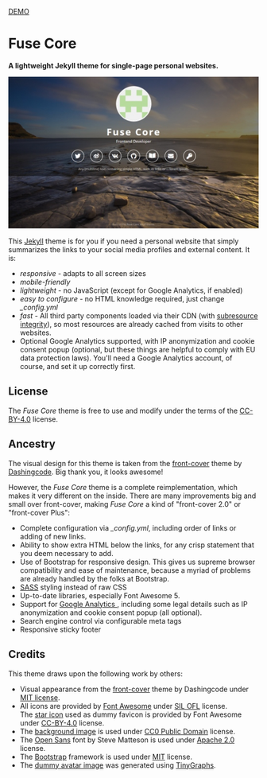 [DEMO](https://tsjensen.github.io/fuse-core/)

# Fuse Core

**A lightweight Jekyll theme for single-page personal websites.**

[![Screenshot](README.pic1.jpg)](https://tsjensen.github.io/fuse-core/)

This [Jekyll](https://jekyllrb.com/) theme is for you if you need a personal website that simply
summarizes the links to your social media profiles and external content. It is:

- *responsive* - adapts to all screen sizes
- *mobile-friendly*
- *lightweight* - no JavaScript (except for Google Analytics, if enabled)
- *easy to configure* - no HTML knowledge required, just change *_config.yml*
- *fast* - All third party components loaded via their CDN (with
  [subresource integrity](https://developer.mozilla.org/en-US/docs/Web/Security/Subresource_Integrity)),
  so most resources are already cached from visits to other websites.
- Optional Google Analytics supported, with IP anonymization and cookie consent popup
  (optional, but these things are helpful to comply with EU data protection laws).
  You'll need a Google Analytics account, of course, and set it up correctly first.

## License

The *Fuse Core* theme is free to use and modify under the terms of the
[CC-BY-4.0](https://creativecommons.org/licenses/by/4.0/) license.

## Ancestry

The visual design for this theme is taken from the
[front-cover](https://github.com/dashingcode/front-cover) theme by [Dashingcode](https://github.com/dashingcode).
Big thank you, it looks awesome!

However, the *Fuse Core* theme is a complete reimplementation, which makes it very different on the inside.
There are many improvements big and small over front-cover, making *Fuse Core* a kind of "front-cover 2.0" or
"front-cover Plus":

- Complete configuration via *_config.yml*, including order of links or adding of new links.
- Ability to show extra HTML below the links, for any crisp statement that you deem necessary to add.
- Use of Bootstrap for responsive design. This gives us supreme browser compatibility and ease of maintenance,
  because a myriad of problems are already handled by the folks at Bootstrap.
- [SASS](https://sass-lang.com/) styling instead of raw CSS
- Up-to-date libraries, especially Font Awesome&nbsp;5.
- Support for [Google Analytics ](https://analytics.google.com/analytics/web/), including some legal details
  such as IP anonymization and cookie consent popup (all optional).
- Search engine control via configurable meta tags
- Responsive sticky footer


## Credits

This theme draws upon the following work by others:

- Visual appearance from the [front-cover](https://github.com/dashingcode/front-cover) theme by Dashingcode under
  [MIT license](https://github.com/dashingcode/front-cover/blob/5fb173ed1b130a1414b8f839feea6d4e97cbd9b4/LICENSE).
- All icons are provided by [Font Awesome](https://fontawesome.com/) under
  [SIL OFL](https://fontawesome.com/license) license.  
  The [star icon](https://fontawesome.com/icons/star?style=solid) used as dummy favicon is provided
  by Font Awesome under [CC-BY-4.0](https://creativecommons.org/licenses/by/4.0/) license.
- The [background image](https://pxhere.com/en/photo/792989) is used under
  [CC0 Public Domain](https://creativecommons.org/publicdomain/zero/1.0/) license.
- The [Open Sans](https://fonts.google.com/specimen/Open+Sans) font by Steve Matteson is used under
  [Apache 2.0](http://www.apache.org/licenses/LICENSE-2.0) license.
- The [Bootstrap](https://getbootstrap.com/) framework is used under
  [MIT](https://github.com/twbs/bootstrap/blob/9c469cd0e8abaac19c163622ed68b6783dfa366c/LICENSE) license.
- The [dummy avatar image](images/avatar.svg) was generated using [TinyGraphs](http://www.tinygraphs.com/).
